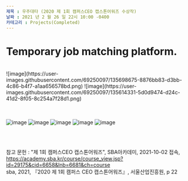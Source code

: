 ```yaml
---
제목 : 우주대타 (2020 제 1회 캠퍼스CEO 캡스톤어워즈 수상작)
날짜 : 2021 년 2 월 26 일 22시 10:00 -0400 
카테고리 : Projects(Completed)
---
```

<h1>Temporary job matching platform.</h1> <br>
![image](https://user-images.githubusercontent.com/69250097/135698675-8876bb83-d3bb-4c86-b4f7-a1aa656578bd.png)
![image](https://user-images.githubusercontent.com/69250097/135614331-5d0d9474-d24c-41d2-8f05-8c254a7f28d1.png)

 <br><br>
 ![image](https://user-images.githubusercontent.com/69250097/135613495-2c419d4f-ceb3-48bf-ae74-7b55ccf02edf.png)
![image](https://user-images.githubusercontent.com/69250097/135613564-595c96b4-22d2-4c4c-b09c-331d459e70ed.png)
![image](https://user-images.githubusercontent.com/69250097/135613633-4fb96588-d774-4bb8-a59e-bb47c63b87de.png)
![image](https://user-images.githubusercontent.com/69250097/135613680-15487a1a-4199-40aa-97ae-d0e5b7da25dc.png)
![image](https://user-images.githubusercontent.com/69250097/135613740-c60174d4-69dc-4cd5-82ec-1dd4605b7b40.png)

<br><br>

참고 문헌 : "제 1회 캠퍼스CEO 캡스톤어워즈", SBA아카데미, 2021-10-02 접속, https://academy.sba.kr/course/course_view.jsp?id=29175&cid=6658&lnb=6681&ch=course <br> 
sba, 2021, 『2020 제 1회 캠퍼스 CEO 캡스톤어워즈』, 서울산업진흥원, p 22


